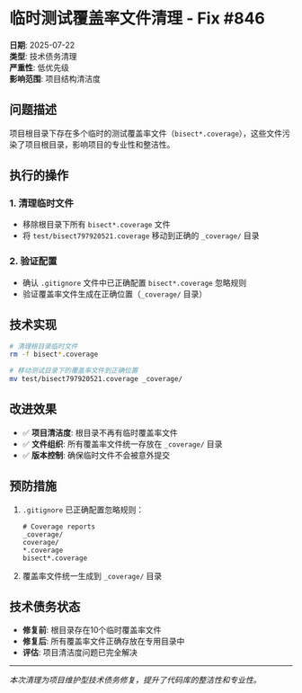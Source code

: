 # 临时测试覆盖率文件清理 - Fix #846

**日期**: 2025-07-22  
**类型**: 技术债务清理  
**严重性**: 低优先级  
**影响范围**: 项目结构清洁度  

## 问题描述

项目根目录下存在多个临时的测试覆盖率文件（`bisect*.coverage`），这些文件污染了项目根目录，影响项目的专业性和整洁性。

## 执行的操作

### 1. 清理临时文件
- 移除根目录下所有 `bisect*.coverage` 文件
- 将 `test/bisect797920521.coverage` 移动到正确的 `_coverage/` 目录

### 2. 验证配置
- 确认 `.gitignore` 文件中已正确配置 `bisect*.coverage` 忽略规则
- 验证覆盖率文件生成在正确位置（`_coverage/` 目录）

## 技术实现

```bash
# 清理根目录临时文件
rm -f bisect*.coverage

# 移动测试目录下的覆盖率文件到正确位置
mv test/bisect797920521.coverage _coverage/
```

## 改进效果

- ✅ **项目清洁度**: 根目录不再有临时覆盖率文件
- ✅ **文件组织**: 所有覆盖率文件统一存放在 `_coverage/` 目录
- ✅ **版本控制**: 确保临时文件不会被意外提交

## 预防措施

1. `.gitignore` 已正确配置忽略规则：
   ```gitignore
   # Coverage reports
   _coverage/
   coverage/
   *.coverage
   bisect*.coverage
   ```

2. 覆盖率文件统一生成到 `_coverage/` 目录

## 技术债务状态

- **修复前**: 根目录存在10个临时覆盖率文件
- **修复后**: 所有覆盖率文件正确存放在专用目录中
- **评估**: 项目清洁度问题已完全解决

---
*本次清理为项目维护型技术债务修复，提升了代码库的整洁性和专业性。*
